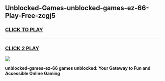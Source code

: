 
## Unblocked-Games-unblocked-games-ez-66-Play-Free-zcgj5
<h3>
<a href="https://premium76.site?title=unblocked-games-ez-66&ref=23A">CLICK TO PLAY</a></h3>
<hr>

<h3>
<a href="https://premium76.site?title=unblocked-games-ez-66&ref=23A">CLICK 2 PLAY</a>
  
</h3>

<a href="https://premium76.site?title=unblocked-games-ez-66&ref=23A"><img src="https://clearcache.store/games.png"></a>


**unblocked-games-ez-66 games unblocked: Your Gateway to Fun and Accessible Online Gaming**
